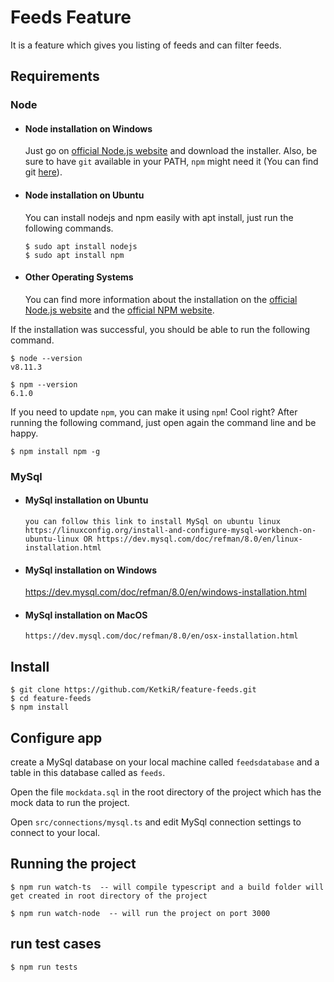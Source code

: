 # Feeds Feature

It is a feature which gives you listing of feeds and can filter feeds.

## Requirements

### Node
- #### Node installation on Windows

  Just go on [official Node.js website](https://nodejs.org/) and download the installer.
Also, be sure to have `git` available in your PATH, `npm` might need it (You can find git [here](https://git-scm.com/)).

- #### Node installation on Ubuntu

  You can install nodejs and npm easily with apt install, just run the following commands.

      $ sudo apt install nodejs
      $ sudo apt install npm

- #### Other Operating Systems
  You can find more information about the installation on the [official Node.js website](https://nodejs.org/) and the [official NPM website](https://npmjs.org/).

If the installation was successful, you should be able to run the following command.

    $ node --version
    v8.11.3

    $ npm --version
    6.1.0

If you need to update `npm`, you can make it using `npm`! Cool right? After running the following command, just open again the command line and be happy.

    $ npm install npm -g

###

### MySql

- #### MySql installation on Ubuntu
      you can follow this link to install MySql on ubuntu linux
      https://linuxconfig.org/install-and-configure-mysql-workbench-on-ubuntu-linux OR https://dev.mysql.com/doc/refman/8.0/en/linux-installation.html

- #### MySql installation on Windows
  https://dev.mysql.com/doc/refman/8.0/en/windows-installation.html

- #### MySql installation on MacOS
      https://dev.mysql.com/doc/refman/8.0/en/osx-installation.html

###

## Install

    $ git clone https://github.com/KetkiR/feature-feeds.git
    $ cd feature-feeds
    $ npm install

## Configure app



create a MySql database on your local machine called `feedsdatabase` and a table in this database called as `feeds`.

Open the file `mockdata.sql` in the root directory of the project which has the mock data to run the project.

Open `src/connections/mysql.ts` and edit MySql connection settings to connect to your local.

## Running the project

    $ npm run watch-ts  -- will compile typescript and a build folder will get created in root directory of the project

    $ npm run watch-node  -- will run the project on port 3000

## run test cases

    $ npm run tests


